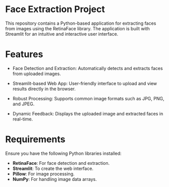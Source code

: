# Face Extraction Project
This repository contains a Python-based application for extracting faces from images using the RetinaFace library. The application is built with Streamlit for an intuitive and interactive user interface.

# Features
- Face Detection and Extraction: Automatically detects and extracts faces from uploaded images.
* Streamlit-based Web App: User-friendly interface to upload and view results directly in the browser.
- Robust Processing: Supports common image formats such as JPG, PNG, and JPEG.
* Dynamic Feedback: Displays the uploaded image and extracted faces in real-time.

# Requirements
Ensure you have the following Python libraries installed:

* **RetinaFace**: For face detection and extraction.
* **Streamlit**: To create the web interface.
* **Pillow**: For image processing.
* **NumPy**: For handling image data arrays.
